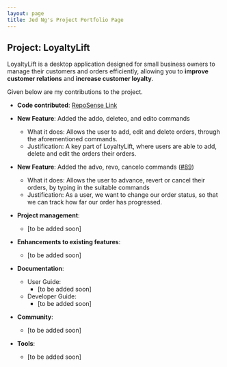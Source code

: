 ```yaml
---
layout: page
title: Jed Ng's Project Portfolio Page
---
```


## Project: LoyaltyLift

LoyaltyLift is a desktop application designed for small business owners to manage their customers and orders efficiently, allowing you to **improve customer relations** and **increase customer loyalty**.

Given below are my contributions to the project.

* **Code contributed**: [RepoSense Link](https://nus-cs2103-ay2223s2.github.io/tp-dashboard/?search=jednghk&breakdown=true)

* **New Feature**: Added the addo, deleteo, and edito commands
    * What it does: Allows the user to add, edit and delete orders, through the aforementioned commands.
    * Justification: A key part of LoyaltyLift, where users are able to add, delete and edit the orders their orders.

* **New Feature**: Added the advo, revo, cancelo commands ([#89](https://github.com/AY2223S2-CS2103T-T09-3/tp/pull/89))
  * What it does: Allows the user to advance, revert or cancel their orders, by typing in the suitable commands
  * Justification: As a user, we want to change our order status, so that we can track how far our order has progressed.

* **Project management**:
    * [to be added soon]

* **Enhancements to existing features**:
    * [to be added soon]

* **Documentation**:
    * User Guide:
        * [to be added soon]
    * Developer Guide:
        * [to be added soon]

* **Community**:
    * [to be added soon]

* **Tools**:
    * [to be added soon]
